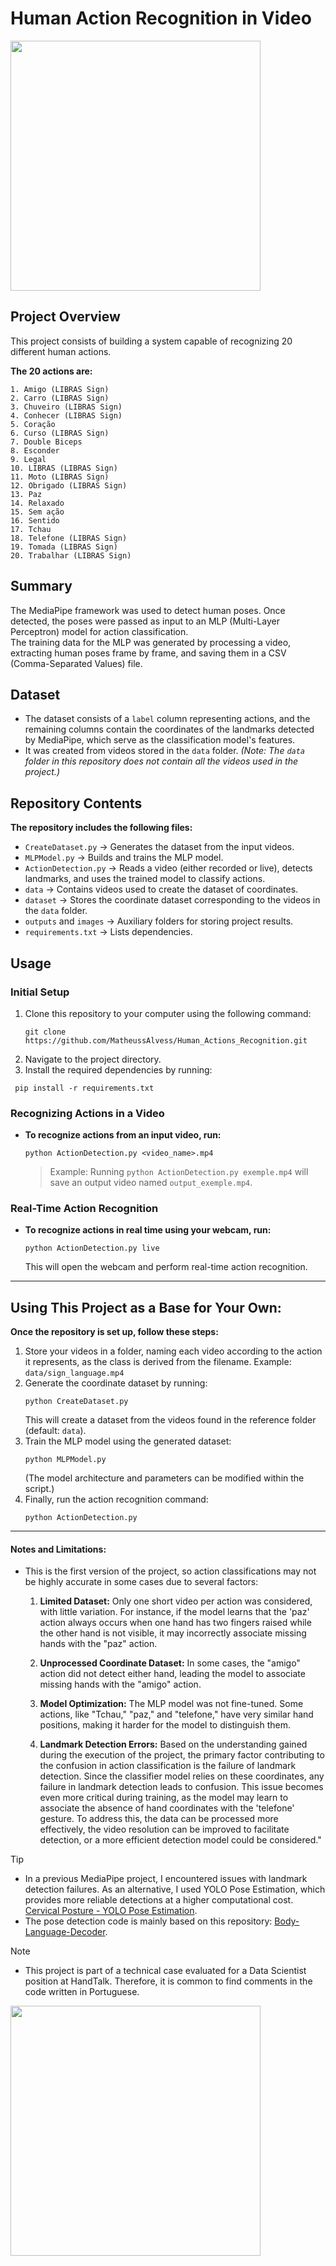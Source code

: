 # Human Action Recognition in Video
<img src="images/exemplo.gif" width="400" height="400"/>

## Project Overview

This project consists of building a system capable of recognizing 20 different human actions.

**The 20 actions are:**

```
1. Amigo (LIBRAS Sign)
2. Carro (LIBRAS Sign)
3. Chuveiro (LIBRAS Sign)
4. Conhecer (LIBRAS Sign)
5. Coração
6. Curso (LIBRAS Sign)
7. Double Biceps
8. Esconder
9. Legal
10. LIBRAS (LIBRAS Sign)
11. Moto (LIBRAS Sign)
12. Obrigado (LIBRAS Sign)
13. Paz
14. Relaxado
15. Sem ação
16. Sentido
17. Tchau
18. Telefone (LIBRAS Sign)
19. Tomada (LIBRAS Sign)
20. Trabalhar (LIBRAS Sign)
```

## Summary

The MediaPipe framework was used to detect human poses. Once detected, the poses were passed as input to an MLP (Multi-Layer Perceptron) model for action classification.  
The training data for the MLP was generated by processing a video, extracting human poses frame by frame, and saving them in a CSV (Comma-Separated Values) file.

## Dataset

- The dataset consists of a `label` column representing actions, and the remaining columns contain the coordinates of the landmarks detected by MediaPipe, which serve as the classification model's features.
- It was created from videos stored in the `data` folder. *(Note: The `data` folder in this repository does not contain all the videos used in the project.)*

## Repository Contents

**The repository includes the following files:**

- `CreateDataset.py` → Generates the dataset from the input videos.
- `MLPModel.py` → Builds and trains the MLP model.
- `ActionDetection.py` → Reads a video (either recorded or live), detects landmarks, and uses the trained model to classify actions.
- `data` → Contains videos used to create the dataset of coordinates.
- `dataset` → Stores the coordinate dataset corresponding to the videos in the `data` folder.
- `outputs` and `images` → Auxiliary folders for storing project results.
- `requirements.txt` → Lists dependencies.

## Usage

### Initial Setup

1. Clone this repository to your computer using the following command:
   ```
   git clone https://github.com/MatheussAlvess/Human_Actions_Recognition.git
   ```
2. Navigate to the project directory.
3. Install the required dependencies by running:
  ```
   pip install -r requirements.txt
  ```

### Recognizing Actions in a Video
- **To recognize actions from an input video, run:**

  ```
  python ActionDetection.py <video_name>.mp4
  ```
    
  > Example: Running `python ActionDetection.py exemple.mp4` will save an output video named `output_exemple.mp4`.

### Real-Time Action Recognition
- **To recognize actions in real time using your webcam, run:**

  ```
  python ActionDetection.py live
  ```
  
  This will open the webcam and perform real-time action recognition.

  
___________________________________________
  
## Using This Project as a Base for Your Own:

**Once the repository is set up, follow these steps:**

1. Store your videos in a folder, naming each video according to the action it represents, as the class is derived from the filename.
   Example: `data/sign_language.mp4`   
2. Generate the coordinate dataset by running:
   ```
   python CreateDataset.py
   ```
   This will create a dataset from the videos found in the reference folder (default: `data`).
3. Train the MLP model using the generated dataset:
   ```
   python MLPModel.py
   ```
   (The model architecture and parameters can be modified within the script.)
4. Finally, run the action recognition command:
   ```
   python ActionDetection.py
   ``` 

___________________________________________

#### Notes and Limitations:

- This is the first version of the project, so action classifications may not be highly accurate in some cases due to several factors:
  1. **Limited Dataset:** Only one short video per action was considered, with little variation. For instance, if the model learns that the 'paz'
     action always occurs when one hand has two fingers raised while the other hand is not visible, it may incorrectly associate missing hands with the "paz" action.
  
  2. **Unprocessed Coordinate Dataset:**  In some cases, the "amigo" action did not detect either hand, leading the model to associate missing hands with the "amigo" action.
     
  3. **Model Optimization:** The MLP model was not fine-tuned. Some actions, like "Tchau," "paz," and "telefone," have very similar hand positions, making it harder for the model to distinguish them.
     
  4. **Landmark Detection Errors:** Based on the understanding gained during the execution of the project, the primary factor contributing to the confusion in action classification is the failure of landmark detection. Since the classifier model relies on these coordinates, any failure in landmark detection leads to confusion. This issue becomes even more critical during training, as the model may learn to associate the absence of hand coordinates with the 'telefone' gesture. To address this, the data can be processed more effectively, the video resolution can be improved to facilitate detection, or a more efficient detection model could be considered."



> [!TIP]
> - In a previous MediaPipe project, I encountered issues with landmark detection failures. As an alternative, I used YOLO Pose Estimation, which provides more reliable detections at a higher computational cost. [Cervical Posture - YOLO Pose Estimation](https://github.com/MatheussAlvess/Cervical_Posture_YOLO_Pose_Estimation).
> - The pose detection code is mainly based on this repository: [Body-Language-Decoder](https://github.com/nicknochnack/Body-Language-Decoder/tree/main).

> [!NOTE]
> - This project is part of a technical case evaluated for a Data Scientist position at HandTalk. Therefore, it is common to find comments in the code written in Portuguese.

<img src="images/paz_tchau.gif" width="400" height="400"/>
